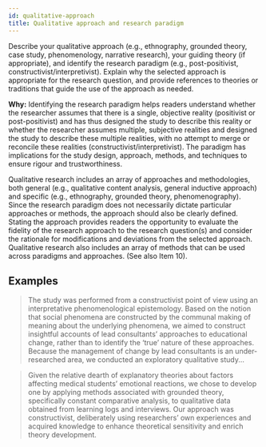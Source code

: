 ```yaml
---
id: qualitative-approach
title: Qualitative approach and research paradigm
---
```

Describe your qualitative approach (e.g., ethnography, grounded theory, case study, phenomenology, narrative research), your guiding theory (if appropriate), and identify the research paradigm (e.g., post-positivist, constructivist/interpretivist). Explain why the selected approach is appropriate for the research question, and provide references to theories or traditions that guide the use of the approach as needed.

**Why:** Identifying the research paradigm helps readers understand whether the researcher assumes that there is a single, objective reality (positivist or post-positivist) and has thus designed the study to describe this reality or whether the researcher assumes multiple, subjective realities and designed the study to describe these multiple realities, with no attempt to merge or reconcile these realities (constructivist/interpretivist). The paradigm has implications for the study design, approach, methods, and techniques to ensure rigour and trustworthiness.

Qualitative research includes an array of approaches and methodologies, both general (e.g., qualitative content analysis, general inductive approach) and specific (e.g., ethnography, grounded theory, phenomenography). Since the research paradigm does not necessarily dictate particular approaches or methods, the approach should also be clearly defined. Stating the approach provides readers the opportunity to evaluate the fidelity of the research approach to the research question(s) and consider the rationale for modifications and deviations from the selected approach. Qualitative research also includes an array of methods that can be used across paradigms and approaches. (See also Item 10).

<!-- #TODO: null case -->
<!-- #TODO: This is long/ Would be nice to have shorter version.  -->

## Examples

> The study was performed from a constructivist point of view using an interpretative phenomenological epistemology. Based on the notion that social phenomena are constructed by the communal making of meaning about the underlying phenomena, we aimed to construct insightful accounts of lead consultants’ approaches to educational change, rather than to identify the ‘true’ nature of these approaches. Because the management of change by lead consultants is an under-researched area, we conducted an exploratory qualitative study...

> Given the relative dearth of explanatory theories about factors affecting medical students’ emotional reactions, we chose to develop one by applying methods associated with grounded theory, specifically constant comparative analysis, to qualitative data obtained from learning logs and interviews. Our approach was constructivist, deliberately using researchers’ own experiences and acquired knowledge to enhance theoretical sensitivity and enrich theory development.
